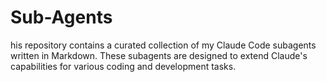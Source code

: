 # Sub-Agents
his repository contains a curated collection of my Claude Code subagents written in Markdown. These subagents are designed to extend Claude's capabilities for various coding and development tasks.
